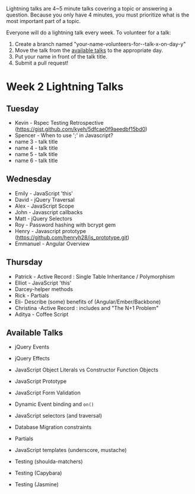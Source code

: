 Lightning talks are 4~5 minute talks covering a topic or answering a question.
Because you only have 4 minutes, you must prioritize what is the most important
part of a topic.

Everyone will do a lightning talk every week. To volunteer for a talk:

1. Create a branch named "your-name-volunteers-for--talk-x-on-day-y"
2. Move the talk from the [available talks](#availabl-talks) to the appropriate
   day.
3. Put your name in front of the talk title.
4. Submit a pull request!


# Week 2 Lightning Talks

## Tuesday
* Kevin - Rspec Testing Retrospective (https://gist.github.com/kyeh/5dfcae0f9aeedbf15bd0)
* Spencer - When to use ';' in Javascript?
* name 3 - talk title
* name 4 - talk title
* name 5 - talk title
* name 6 - talk title


## Wednesday
* Emily - JavaScript 'this'
* David -  jQuery Traversal
* Alex - JavaScript Scope
* John - Javascript callbacks
* Matt - jQuery Selectors
* Roy - Password hashing with bcrypt gem
* Henry - Javascript prototype (https://github.com/henryh28/js_prototype.git)
* Emmanuel - Angular Overview

## Thursday
* Patrick - Active Record : Single Table Inheritance / Polymorphism
* Elliot - JavaScript 'this'
* Darcey-helper methods
* Rick - Partials
* Eli- Describe (some) benefits of (Angular/Ember/Backbone)
* Christina -Active Record : includes and "The N+1 Problem"
* Aditya - Coffee Script

## Available Talks

* jQuery Events
* jQuery Effects
* JavaScript Object Literals vs Constructor Function Objects
* JavaScript Prototype
* JavaScript Form Validation
* Dynamic Event binding and `on()`

* JavaScript selectors (and traversal)
* Database Migration constraints
* Partials
* JavaScript templates (underscore, mustache)
* Testing (shoulda-matchers)
* Testing (Capybara)
* Testing (Jasmine)



